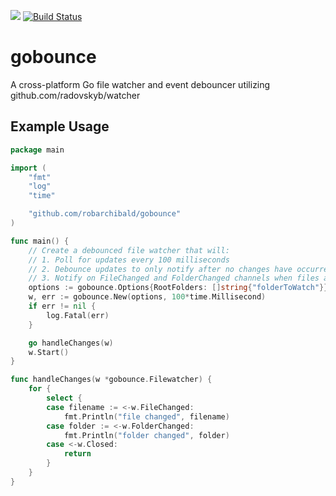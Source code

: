 [![](https://godoc.org/github.com/robarchibald/gobounce?status.svg)](https://pkg.go.dev/github.com/robarchibald/gobounce)
[![Build Status](https://travis-ci.com/robarchibald/gobounce.svg)](https://travis-ci.org/robarchibald/gobounce)
# gobounce
A cross-platform Go file watcher and event debouncer utilizing github.com/radovskyb/watcher

## Example Usage

```go
package main

import (
	"fmt"
	"log"
	"time"

	"github.com/robarchibald/gobounce"
)

func main() {
	// Create a debounced file watcher that will:
	// 1. Poll for updates every 100 milliseconds
	// 2. Debounce updates to only notify after no changes have occurred for 200 milliseconds
	// 3. Notify on FileChanged and FolderChanged channels when files and folders are ready for use
	options := gobounce.Options{RootFolders: []string{"folderToWatch"}}
	w, err := gobounce.New(options, 100*time.Millisecond)
	if err != nil {
		log.Fatal(err)
	}

	go handleChanges(w)
	w.Start()
}

func handleChanges(w *gobounce.Filewatcher) {
	for {
		select {
		case filename := <-w.FileChanged:
			fmt.Println("file changed", filename)
		case folder := <-w.FolderChanged:
			fmt.Println("folder changed", folder)
		case <-w.Closed:
			return
		}
	}
}
```
